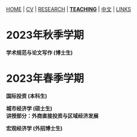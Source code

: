 [HOME](./index.md) | [CV](./assets/CV_FanghaoChen_220927.pdf) | [RESEARCH](./research.md) | [**TEACHING**](./teaching.md) | [中文](./chinesepage.md) | [LINKS](./links.md)

# 2023年秋季学期

**学术规范与论文写作 (博士生)** <br/>

# 2023年春季学期

**国际投资 (本科生)**  <br/>

**城市经济学 (硕士生)** <br/>
**讲授部分：外商直接投资与区域经济发展**

**宏观经济学 (外招博士生)** <br/>


